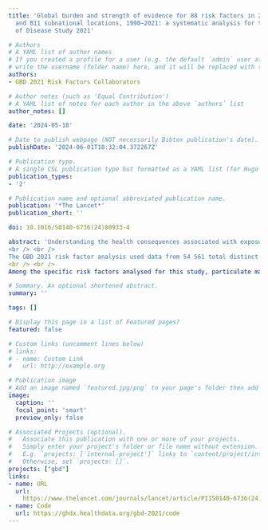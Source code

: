 ```yaml
---
title: 'Global burden and strength of evidence for 88 risk factors in 204 countries
  and 811 subnational locations, 1990–2021: a systematic analysis for the Global Burden
  of Disease Study 2021'

# Authors
# A YAML list of author names
# If you created a profile for a user (e.g. the default `admin` user at `content/authors/admin/`), 
# write the username (folder name) here, and it will be replaced with their full name and linked to their profile.
authors:
- GBD 2021 Risk Factors Collaborators

# Author notes (such as 'Equal Contribution')
# A YAML list of notes for each author in the above `authors` list
author_notes: []

date: '2024-05-18'

# Date to publish webpage (NOT necessarily Bibtex publication's date).
publishDate: '2024-06-01T18:32:04.372267Z'

# Publication type.
# A single CSL publication type but formatted as a YAML list (for Hugo requirements).
publication_types:
- '2'

# Publication name and optional abbreviated publication name.
publication: '*The Lancet*'
publication_short: ''

doi: 10.1016/S0140-6736(24)00933-4

abstract: 'Understanding the health consequences associated with exposure to risk factors is necessary to inform public health policy and practice. To systematically quantify the contributions of risk factor exposures to specific health outcomes, the Global Burden of Diseases, Injuries, and Risk Factors Study (GBD) 2021 aims to provide comprehensive estimates of exposure levels, relative health risks, and attributable burden of disease for 88 risk factors in 204 countries and territories and 811 subnational locations, from 1990 to 2021.
<br /> <br />
The GBD 2021 risk factor analysis used data from 54 561 total distinct sources to produce epidemiological estimates for 88 risk factors and their associated health outcomes for a total of 631 risk–outcome pairs. Pairs were included on the basis of data-driven determination of a risk–outcome association. Age-sex-location-year-specific estimates were generated at global, regional, and national levels. Our approach followed the comparative risk assessment framework predicated on a causal web of hierarchically organised, potentially combinative, modifiable risks. Relative risks (RRs) of a given outcome occurring as a function of risk factor exposure were estimated separately for each risk–outcome pair, and summary exposure values (SEVs), representing risk-weighted exposure prevalence, and theoretical minimum risk exposure levels (TMRELs) were estimated for each risk factor. These estimates were used to calculate the population attributable fraction (PAF; ie, the proportional change in health risk that would occur if exposure to a risk factor were reduced to the TMREL). The product of PAFs and disease burden associated with a given outcome, measured in disability-adjusted life-years (DALYs), yielded measures of attributable burden (ie, the proportion of total disease burden attributable to a particular risk factor or combination of risk factors). Adjustments for mediation were applied to account for relationships involving risk factors that act indirectly on outcomes via intermediate risks. Attributable burden estimates were stratified by Socio-demographic Index (SDI) quintile and presented as counts, age-standardised rates, and rankings. To complement estimates of RR and attributable burden, newly developed burden of proof risk function (BPRF) methods were applied to yield supplementary, conservative interpretations of risk–outcome associations based on the consistency of underlying evidence, accounting for unexplained heterogeneity between input data from different studies. Estimates reported represent the mean value across 500 draws from the estimate's distribution, with 95% uncertainty intervals (UIs) calculated as the 2·5th and 97·5th percentile values across the draws.
<br /> <br />
Among the specific risk factors analysed for this study, particulate matter air pollution was the leading contributor to the global disease burden in 2021, contributing 8·0% (95% UI 6·7–9·4) of total DALYs, followed by high systolic blood pressure (SBP; 7·8% [6·4–9·2]), smoking (5·7% [4·7–6·8]), low birthweight and short gestation (5·6% [4·8–6·3]), and high fasting plasma glucose (FPG; 5·4% [4·8–6·0]). For younger demographics (ie, those aged 0–4 years and 5–14 years), risks such as low birthweight and short gestation and unsafe water, sanitation, and handwashing (WaSH) were among the leading risk factors, while for older age groups, metabolic risks such as high SBP, high body-mass index (BMI), high FPG, and high LDL cholesterol had a greater impact. From 2000 to 2021, there was an observable shift in global health challenges, marked by a decline in the number of all-age DALYs broadly attributable to behavioural risks (decrease of 20·7% [13·9–27·7]) and environmental and occupational risks (decrease of 22·0% [15·5–28·8]), coupled with a 49·4% (42·3–56·9) increase in DALYs attributable to metabolic risks, all reflecting ageing populations and changing lifestyles on a global scale. Age-standardised global DALY rates attributable to high BMI and high FPG rose considerably (15·7% [9·9–21·7] for high BMI and 7·9% [3·3–12·9] for high FPG) over this period, with exposure to these risks increasing annually at rates of 1·8% (1·6–1·9) for high BMI and 1·3% (1·1–1·5) for high FPG. By contrast, the global risk-attributable burden and exposure to many other risk factors declined, notably for risks such as child growth failure and unsafe water source, with age-standardised attributable DALYs decreasing by 71·5% (64·4–78·8) for child growth failure and 66·3% (60·2–72·0) for unsafe water source. We separated risk factors into three groups according to trajectory over time: those with a decreasing attributable burden, due largely to declining risk exposure (eg, diet high in trans-fat and household air pollution) but also to proportionally smaller child and youth populations (eg, child and maternal malnutrition); those for which the burden increased moderately in spite of declining risk exposure, due largely to population ageing (eg, smoking); and those for which the burden increased considerably due to both increasing risk exposure and population ageing (eg, ambient particulate matter air pollution, high BMI, high FPG, and high SBP).'

# Summary. An optional shortened abstract.
summary: ''

tags: []

# Display this page in a list of Featured pages?
featured: false

# Custom links (uncomment lines below)
# links:
# - name: Custom Link
#   url: http://example.org

# Publication image
# Add an image named `featured.jpg/png` to your page's folder then add a caption below.
image:
  caption: ''
  focal_point: 'smart'
  preview_only: false

# Associated Projects (optional).
#   Associate this publication with one or more of your projects.
#   Simply enter your project's folder or file name without extension.
#   E.g. `projects: ['internal-project']` links to `content/project/internal-project/index.md`.
#   Otherwise, set `projects: []`.
projects: ["gbd"]
links:
- name: URL
  url: 
    https://www.thelancet.com/journals/lancet/article/PIIS0140-6736(24)00933-4/fulltext
- name: Code
  url: https://ghdx.healthdata.org/gbd-2021/code
---
```

